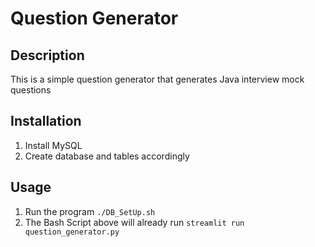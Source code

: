 # Question Generator

## Description
This is a simple question generator that generates Java interview mock questions

## Installation
1. Install MySQL
2. Create database and tables accordingly

## Usage
1. Run the program `./DB_SetUp.sh`
2. The Bash Script above will already run `streamlit run question_generator.py`

